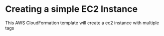 # Creating a simple EC2 Instance

This AWS CloudFormation template will create a ec2 instance with multiple tags
